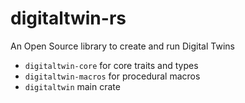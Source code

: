 # digitaltwin-rs
An Open Source library to create and run Digital Twins

- `digitaltwin-core` for core traits and types
- `digitaltwin-macros` for procedural macros
- `digitaltwin` main crate
